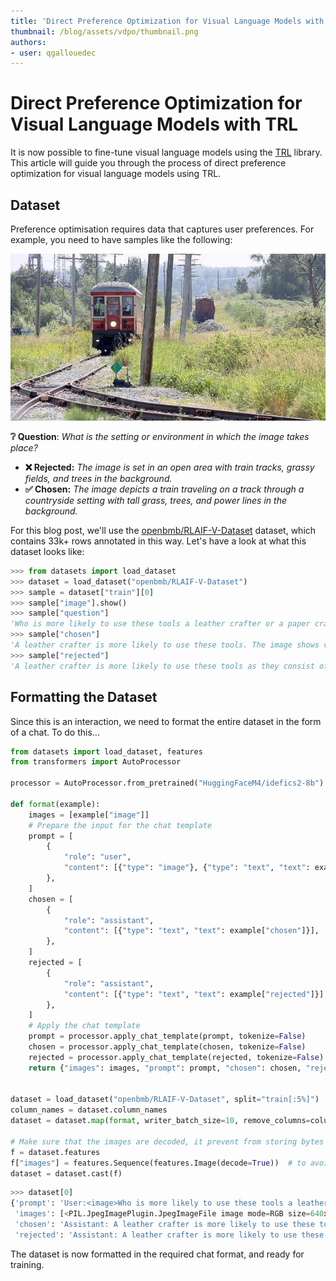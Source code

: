 ```yaml
---
title: 'Direct Preference Optimization for Visual Language Models with TRL'
thumbnail: /blog/assets/vdpo/thumbnail.png
authors:
- user: qgallouedec
---
```


# Direct Preference Optimization for Visual Language Models with TRL

It is now possible to fine-tune visual language models using the [TRL](https://huggingface.co/docs/trl/index) library.
This article will guide you through the process of direct preference optimization for visual language models using TRL.

## Dataset

Preference optimisation requires data that captures user preferences. For example, you need to have samples like the following:

![Example Image](image.jpg)

**❔ Question**: _What is the setting or environment in which the image takes place?_

- **❌ Rejected:** _The image is set in an open area with train tracks, grassy fields, and trees in the background._
- **✅ Chosen:** _The image depicts a train traveling on a track through a countryside setting with tall grass, trees, and power lines in the background._

For this blog post, we'll use the [openbmb/RLAIF-V-Dataset](https://huggingface.co/datasets/openbmb/RLAIF-V-Dataset) dataset, which contains 33k+ rows annotated in this way. Let's have a look at what this dataset looks like:

```python
>>> from datasets import load_dataset
>>> dataset = load_dataset("openbmb/RLAIF-V-Dataset")
>>> sample = dataset["train"][0]
>>> sample["image"].show()
>>> sample["question"]
'Who is more likely to use these tools a leather crafter or a paper crafter?'
>>> sample["chosen"]
'A leather crafter is more likely to use these tools. The image shows various crafting tools, including scissors and a hole punch, which are commonly used in leatherworking projects. Leather is a material that requires cutting, shaping, and precise hole-punching techniques to create desired designs or patterns. In contrast, paper crafters typically use different types of tools, such as adhesives, decorative papers, or specialized cutting machines like the Silhouette Cameo, for their projects.'
>>> sample["rejected"]
'A leather crafter is more likely to use these tools as they consist of a hole punch, scissors, and a knife. These items are typically used in crafting projects involving fabric or leather materials for various designs and patterns. Paper crafters may also benefit from some of these tools, but their primary focus would be on paper-related projects, which might require different types of tools such as paper cutters or scrapbooking supplies.'
```

## Formatting the Dataset

Since this is an interaction, we need to format the entire dataset in the form of a chat. To do this...

```python
from datasets import load_dataset, features
from transformers import AutoProcessor

processor = AutoProcessor.from_pretrained("HuggingFaceM4/idefics2-8b")

def format(example):
    images = [example["image"]]
    # Prepare the input for the chat template
    prompt = [
        {
            "role": "user",
            "content": [{"type": "image"}, {"type": "text", "text": example["question"]}],
        },
    ]
    chosen = [
        {
            "role": "assistant",
            "content": [{"type": "text", "text": example["chosen"]}],
        },
    ]
    rejected = [
        {
            "role": "assistant",
            "content": [{"type": "text", "text": example["rejected"]}],
        },
    ]
    # Apply the chat template
    prompt = processor.apply_chat_template(prompt, tokenize=False)
    chosen = processor.apply_chat_template(chosen, tokenize=False)
    rejected = processor.apply_chat_template(rejected, tokenize=False)
    return {"images": images, "prompt": prompt, "chosen": chosen, "rejected": rejected}


dataset = load_dataset("openbmb/RLAIF-V-Dataset", split="train[:5%]")
column_names = dataset.column_names
dataset = dataset.map(format, writer_batch_size=10, remove_columns=column_names)

# Make sure that the images are decoded, it prevent from storing bytes
f = dataset.features
f["images"] = features.Sequence(features.Image(decode=True))  # to avoid bytes
dataset = dataset.cast(f)
```

```python
>>> dataset[0]
{'prompt': 'User:<image>Who is more likely to use these tools a leather crafter or a paper crafter?<end_of_utterance>\n',
 'images': [<PIL.JpegImagePlugin.JpegImageFile image mode=RGB size=640x480 at 0x16EF92860>],
 'chosen': 'Assistant: A leather crafter is more likely to use these tools. The image shows various crafting tools, including scissors and a hole punch, which are commonly used in leatherworking projects. Leather is a material that requires cutting, shaping, and precise hole-punching techniques to create desired designs or patterns. In contrast, paper crafters typically use different types of tools, such as adhesives, decorative papers, or specialized cutting machines like the Silhouette Cameo, for their projects.<end_of_utterance>\n',
 'rejected': 'Assistant: A leather crafter is more likely to use these tools as they consist of a hole punch, scissors, and a knife. These items are typically used in crafting projects involving fabric or leather materials for various designs and patterns. Paper crafters may also benefit from some of these tools, but their primary focus would be on paper-related projects, which might require different types of tools such as paper cutters or scrapbooking supplies.<end_of_utterance>\n', }
```

The dataset is now formatted in the required chat format, and ready for training.
